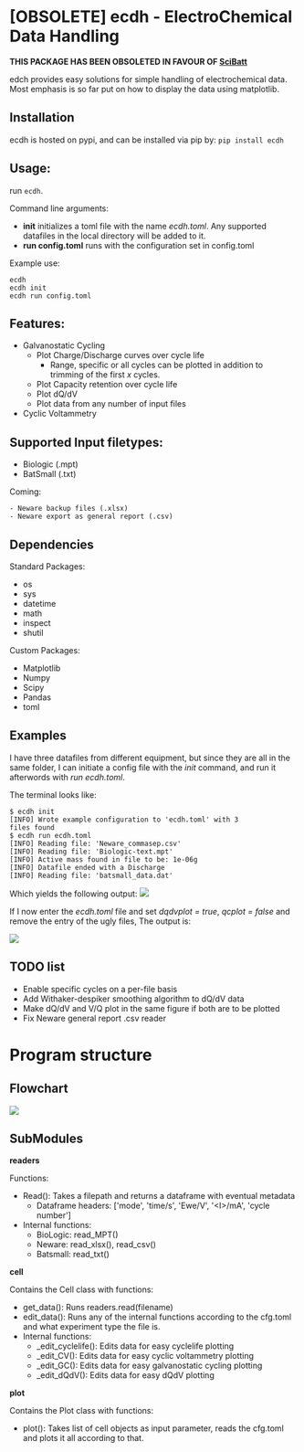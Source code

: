 # [OBSOLETE] ecdh - ElectroChemical Data Handling

**THIS PACKAGE HAS BEEN OBSOLETED IN FAVOUR OF [SciBatt](https://github.com/amundmr/SciBatt)**

edch provides easy solutions for simple handling of electrochemical data. Most emphasis is so far put on how to display the data using matplotlib.


## Installation

ecdh is hosted on pypi, and can be installed via pip by:
```pip install ecdh```


## Usage:

run ```ecdh```.

Command line arguments:

- **init** initializes a toml file with the name *ecdh.toml*. Any supported datafiles in the local directory will be added to it.
- **run config.toml** runs with the configuration set in config.toml

Example use:
```
ecdh
ecdh init
ecdh run config.toml
```


## Features:

- Galvanostatic Cycling
    - Plot Charge/Discharge curves over cycle life
        - Range, specific or all cycles can be plotted in addition to trimming of the first *x* cycles.
    - Plot Capacity retention over cycle life
    - Plot dQ/dV
    - Plot data from any number of input files
- Cyclic Voltammetry



## Supported Input filetypes:

- Biologic (.mpt)
- BatSmall (.txt)

Coming:

    - Neware backup files (.xlsx)
    - Neware export as general report (.csv)


## Dependencies
Standard Packages:
- os
- sys
- datetime
- math
- inspect
- shutil

Custom Packages:
- Matplotlib
- Numpy
- Scipy
- Pandas
- toml


## Examples

I have three datafiles from different equipment, but since they are all in the same folder, I can initiate a config file with the *init* command, and run it afterwords with *run ecdh.toml*.

The terminal looks like:

```
$ ecdh init
[INFO] Wrote example configuration to 'ecdh.toml' with 3
files found
$ ecdh run ecdh.toml 
[INFO] Reading file: 'Neware_commasep.csv'
[INFO] Reading file: 'Biologic-text.mpt'
[INFO] Active mass found in file to be: 1e-06g
[INFO] Datafile ended with a Discharge
[INFO] Reading file: 'batsmall_data.dat'
```

Which yields the following output:
![](doc/example_multiplot.png)

If I now enter the *ecdh.toml* file and set *dqdvplot = true*, *qcplot = false* and remove the entry of the ugly files, The output is:

![](doc/example_dqdv.png)

## TODO list

- Enable specific cycles on a per-file basis
- Add Withaker-despiker smoothing algorithm to dQ/dV data
- Make dQ/dV and V/Q plot in the same figure if both are to be plotted
- Fix Neware general report .csv reader

# Program structure

## Flowchart

![](doc/UML_diagram.svg)

## SubModules

**readers**

Functions:

- Read(): Takes a filepath and returns a dataframe with eventual metadata
    - Dataframe headers: ['mode', 'time/s', 'Ewe/V', '\<I>/mA', 'cycle number']
- Internal functions:
    - BioLogic: read_MPT()
    - Neware: read_xlsx(), read_csv()
    - Batsmall: read_txt()

**cell**

Contains the Cell class with functions:

- get_data():   Runs readers.read(filename)
- edit_data(): Runs any of the internal functions according to the cfg.toml and what experiment type the file is.
- Internal functions:
    - _edit_cyclelife(): Edits data for easy cyclelife plotting
    - _edit_CV(): Edits data for easy cyclic voltammetry plotting
    - _edit_GC(): Edits data for easy galvanostatic cycling plotting
    - _edit_dQdV(): Edits data for easy dQdV plotting

**plot**

Contains the Plot class with functions:

- plot(): Takes list of cell objects as input parameter, reads the cfg.toml and plots it all according to that.
